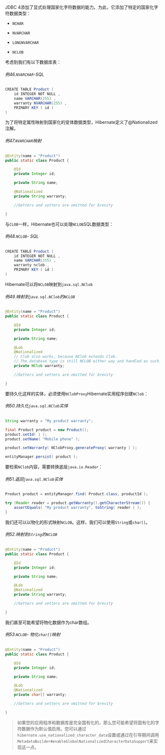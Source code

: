 JDBC 4添加了显式处理国家化字符数据的能力。为此，它添加了特定的国家化字符数据类型：

* `NCHAR`

* `NVARCHAR`

* `LONGNVARCHAR`

* `NCLOB`

考虑到我们有以下数据库表：

###### 例46.`NVARCHAR`-SQL

```java
CREATE TABLE Product (
    id INTEGER NOT NULL ,
    name VARCHAR(255) ,
    warranty NVARCHAR(255) ,
    PRIMARY KEY ( id )
)
```

为了将特定属性映射到国家化的变体数据类型，Hibernate定义了@Nationalized注解。

###### 例47.`NVARCHAR`映射

```java
@Entity(name = "Product")
public static class Product {

    @Id
    private Integer id;

    private String name;

    @Nationalized
    private String warranty;

    //Getters and setters are omitted for brevity

}
```

与`CLOB`一样，Hibernate也可以处理`NCLOB`SQL数据类型：

###### 例48.`NCLOB`- SQL

```java
CREATE TABLE Product (
    id INTEGER NOT NULL ,
    name VARCHAR(255) ,
    warranty nclob ,
    PRIMARY KEY ( id )
)
```

Hibernate可以将`NCLOB`映射到`java.sql.NClob`

###### 例49.映射到`java.sql.NClob`的`NCLOB`

```java
@Entity(name = "Product")
public static class Product {

    @Id
    private Integer id;

    private String name;

    @Lob
    @Nationalized
    // Clob also works, because NClob extends Clob.
    // The database type is still NCLOB either way and handled as such.
    private NClob warranty;

    //Getters and setters are omitted for brevity

}
```

要持久化这样的实体，必须使用`NClobProxy`Hibernate实用程序创建`NClob`：

###### 例50.持久化`java.sql.NClob`实体

```java
String warranty = "My product warranty";

final Product product = new Product();
product.setId( 1 );
product.setName( "Mobile phone" );

product.setWarranty( NClobProxy.generateProxy( warranty ) );

entityManager.persist( product );
```

要检索`NClob`内容，需要转换底层`java.io.Reader`：

###### 例51.返回`java.sql.NClob`实体

```java
Product product = entityManager.find( Product.class, productId );

try (Reader reader = product.getWarranty().getCharacterStream()) {
    assertEquals( "My product warranty", toString( reader ) );
}
```

我们还可以以物化的形式映射`NCLOB`。这样，我们可以使用`String`或`char[]`。

###### 例52.映射到`String`的`NCLOB`

```java
@Entity(name = "Product")
public static class Product {

    @Id
    private Integer id;

    private String name;

    @Lob
    @Nationalized
    private String warranty;

    //Getters and setters are omitted for brevity

}
```

我们甚至可能希望将物化数据作为char数组。

###### 例53.`NCLOB`- 物化`char[]`映射

```java
@Entity(name = "Product")
public static class Product {

    @Id
    private Integer id;

    private String name;

    @Lob
    @Nationalized
    private char[] warranty;

    //Getters and setters are omitted for brevity

}
```

> 如果您的应用程序和数据库是完全国有化的，那么您可能希望将国有化的字符数据作为默认值启用。您可以通过`hibernate.use_nationalized_character_data`设置或通过在引导期间调用`MetadataBuilder#enableGlobalNationalizedCharacterDataSupport`来实现这一点。





